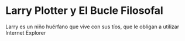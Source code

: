 # Larry Plotter y El Bucle Filosofal


Larry es un niño huérfano que vive con sus tíos, que le obligan a utilizar Internet Explorer
